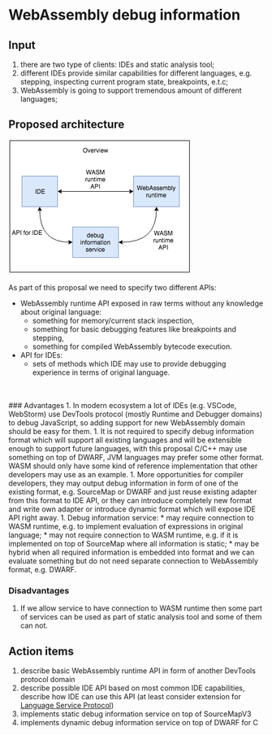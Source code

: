 # WebAssembly debug information

## Input
1. there are two type of clients: IDEs and static analysis tool;
1. different IDEs provide similar capabilities for different languages, e.g. stepping, inspecting current program state, breakpoints, e.t.c;
1. WebAssembly is going to support tremendous amount of different languages;

## Proposed architecture
![overview](https://raw.githubusercontent.com/ak239/webassembly-debug-information/master/overview.png?token=AAaBsp4XmbD-HUYXDuINSU58l8j-YMxUks5a_ZAiwA%3D%3D)
<br/>
<br/>
As part of this proposal we need to specify two different APIs:
* WebAssembly runtime API exposed in raw terms without any knowledge about original language:
  * something for memory/current stack inspection,
  * something for basic debugging features like breakpoints and stepping,
  * something for compiled WebAssembly bytecode execution.
* API for IDEs:
  * sets of methods which IDE may use to provide debugging experience in terms of original language.
<br/>
<br/>
### Advantages
1. In modern ecosystem a lot of IDEs (e.g. VSCode, WebStorm) use DevTools protocol (mostly Runtime and Debugger domains) to debug JavaScript, so adding support for new WebAssembly domain should be easy for them.
1. It is not required to specify debug information format which will support all existing languages and will be extensible enough to support future languages, with this proposal C/C++ may use something on top of DWARF, JVM languages may prefer some other format. WASM should only have some kind of reference implementation that other developers may use as an example.
1. More opportunities for compiler developers, they may output debug information in form of one of the existing format, e.g. SourceMap or DWARF and just reuse existing adapter from this format to IDE API, or they can introduce completely new format and write own adapter or introduce dynamic format which will expose IDE API right away.
1. Debug information service:
	* may require connection to WASM runtime, e.g. to implement evaluation of expressions in original language;
	* may not require connection to WASM runtime, e.g. if it is implemented on top of SourceMap where all information is static;
	* may be hybrid when all required information is embedded into format and we can evaluate something but do not need separate connection to WebAssembly format, e.g. DWARF.

### Disadvantages
1. If we allow service to have connection to WASM runtime then some part of services can be used as part of static analysis tool and some of them can not.

## Action items
1. describe basic WebAssembly runtime API in form of another DevTools protocol domain
1. describe possible IDE API based on most common IDE capabilities, describe how IDE can use this API (at least consider extension for [Language Service Protocol](https://microsoft.github.io/language-server-protocol/))
1. implements static debug information service on top of SourceMapV3
1. implements dynamic debug information service on top of DWARF for C

